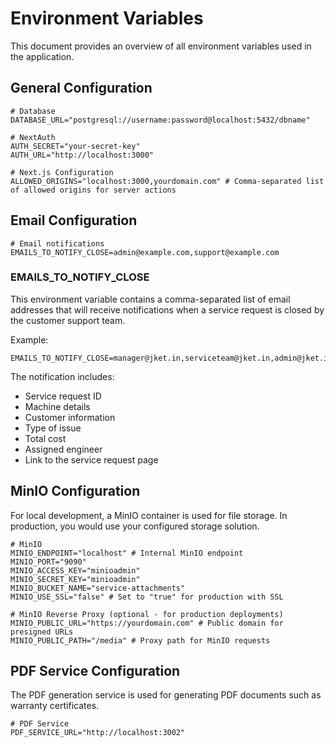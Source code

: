 # Environment Variables

This document provides an overview of all environment variables used in the application.

## General Configuration

```env
# Database
DATABASE_URL="postgresql://username:password@localhost:5432/dbname"

# NextAuth
AUTH_SECRET="your-secret-key"
AUTH_URL="http://localhost:3000"

# Next.js Configuration
ALLOWED_ORIGINS="localhost:3000,yourdomain.com" # Comma-separated list of allowed origins for server actions
```

## Email Configuration

```env
# Email notifications
EMAILS_TO_NOTIFY_CLOSE=admin@example.com,support@example.com
```

### EMAILS_TO_NOTIFY_CLOSE

This environment variable contains a comma-separated list of email addresses that will receive notifications when a service request is closed by the customer support team.

Example:
```
EMAILS_TO_NOTIFY_CLOSE=manager@jket.in,serviceteam@jket.in,admin@jket.in
```

The notification includes:
- Service request ID
- Machine details
- Customer information
- Type of issue
- Total cost
- Assigned engineer
- Link to the service request page

## MinIO Configuration

For local development, a MinIO container is used for file storage. In production, you would use your configured storage solution.

```env
# MinIO
MINIO_ENDPOINT="localhost" # Internal MinIO endpoint
MINIO_PORT="9090"
MINIO_ACCESS_KEY="minioadmin"
MINIO_SECRET_KEY="minioadmin"
MINIO_BUCKET_NAME="service-attachments"
MINIO_USE_SSL="false" # Set to "true" for production with SSL

# MinIO Reverse Proxy (optional - for production deployments)
MINIO_PUBLIC_URL="https://yourdomain.com" # Public domain for presigned URLs
MINIO_PUBLIC_PATH="/media" # Proxy path for MinIO requests
```

## PDF Service Configuration

The PDF generation service is used for generating PDF documents such as warranty certificates.

```env
# PDF Service
PDF_SERVICE_URL="http://localhost:3002"
``` 